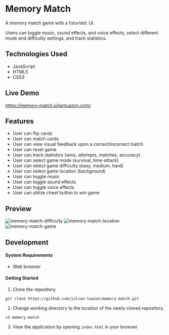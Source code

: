 # Memory Match

A memory match game with a futuristic UI. 

Users can toggle music, sound effects, and voice effects, select different mode and difficulty settings, and track statistics.   

## Technologies Used
- JavaScript
- HTML5
- CSS3

## Live Demo
https://memory-match.juliantuazon.com/

## Features
- User can flip cards
- User can match cards
- User can view visual feedback upon a correct/incorrect match
- User can reset game
- User can track statistics (wins, attempts, matches, accuracy)
- User can select game mode (survival, time-attack)
- User can select game difficulty (easy, medium, hard)
- User can select game location (background)
- User can toggle music
- User can toggle sound effects
- User can toggle voice effects
- User can utilize cheat button to win game

## Preview
![memory-match-difficulty](https://user-images.githubusercontent.com/57813827/78608602-124ef700-7816-11ea-904f-4480fa10bfd1.png)
![memory-match-location](https://user-images.githubusercontent.com/57813827/78783508-96a99300-7958-11ea-9366-caf293ab4b0f.png)
![memory-match-game](https://user-images.githubusercontent.com/57813827/78783465-8691b380-7958-11ea-80ae-e1cadbbe22e4.png)

## Development

#### System Requirements
- Web browser

#### Getting Started
1. Clone the repository.
  ```shell
  git clone https://github.com/julian-tuazon/memory-match.git
  ```
2. Change working directory to the location of the newly cloned repository.
  ```shell
  cd memory-match
  ```
3. View the application by opening ```index.html``` in your browser.

